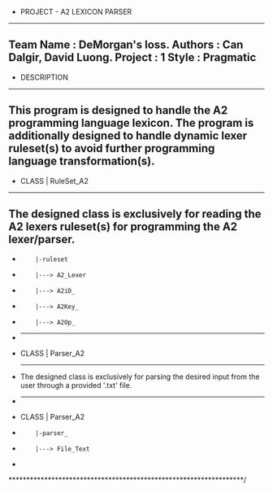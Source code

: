 * PROJECT - A2 LEXICON PARSER
----------------------------------------------------------------
  Team Name : DeMorgan's loss.
  Authors   : Can Dalgir, David Luong.
  Project   : 1
  Style     : Pragmatic
----------------------------------------------------------------
* DESCRIPTION
----------------------------------------------------------------
  This program is designed to handle the A2 programming language
  lexicon. The program is additionally designed to handle dynamic
  lexer ruleset(s) to avoid further programming language 
  transformation(s).
----------------------------------------------------------------
* CLASS | RuleSet_A2
----------------------------------------------------------------
  The designed class is exclusively for reading the A2 lexers
  ruleset(s) for programming the A2 lexer/parser.
----------------------------------------------------------------
*         |-ruleset
*         |---> A2_Lexer
*         |---> A2iD_
*         |---> A2Key_
*         |---> A2Op_
         
* ----------------------------------------------------------------
* CLASS | Parser_A2
* ----------------------------------------------------------------
  The designed class is exclusively for parsing the desired
  input from the user through a provided '.txt' file.
* ----------------------------------------------------------------
* CLASS | Parser_A2
*         |-parser_
*         |---> File_Text
*
******************************************************************/
